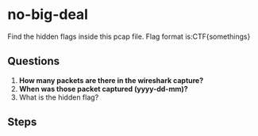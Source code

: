 # no-big-deal
Find the hidden flags inside this pcap file. Flag format is:CTF{somethings}

## Questions
1. **How many packets are there in the wireshark capture?**
2. **When was those packet captured (yyyy-dd-mm)?**
3. What is the hidden flag?


## Steps
